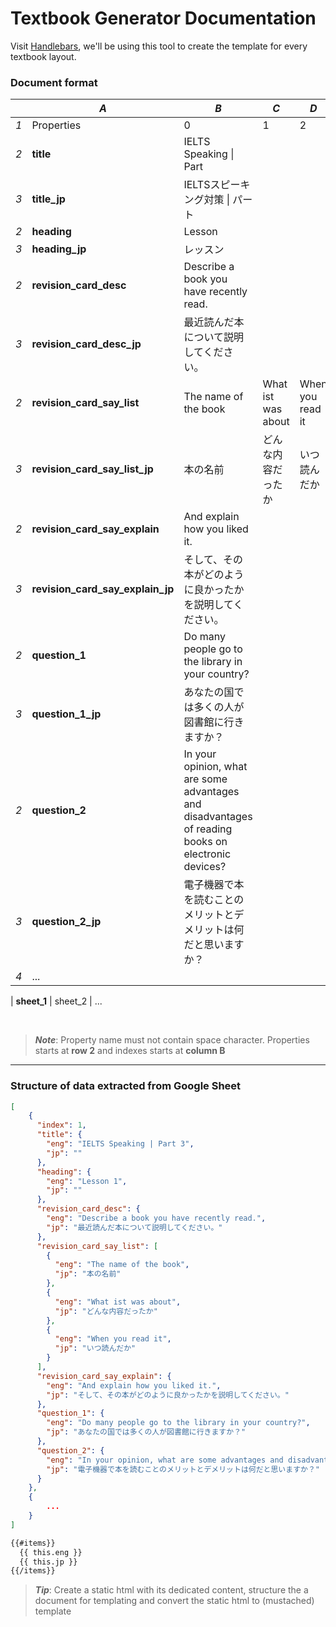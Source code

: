 # Textbook Generator Documentation


Visit [Handlebars](https://handlebarsjs.com/), we'll be using this tool to create the template for every textbook layout.

 

### Document format
|     | *A*                                |*B*                                                                                                          | *C*                | *D*                  | *E*
| --- | ---------------------------------- | ----------------------------------------------------------------------------------------------------------- | ------------------ | -------------------- | -----------
| *1* | Properties                         | 0                                                                                                           | 1                  | 2                    | N...
| *2* | **title**                          | IELTS Speaking \| Part                                                                                     |                    |                     |
| *3* | **title_jp**                       | IELTSスピーキング対策 \| パート                                                                                                          |                    |                     |
| *2* | **heading**                        | Lesson                                                                                                     |                    |                     |
| *3* | **heading_jp**                     | レッスン                                                                                                   |                    |                     |
| *2* | **revision_card_desc**             | Describe a book you have recently read.                                                                     |                    |                     |
| *3* | **revision_card_desc_jp**          | 最近読んだ本について説明してください。                                                                         |                    |                     |
| *2* | **revision_card_say_list**         | The name of the book                                                                                       | What ist was about | When you read it    |
| *3* | **revision_card_say_list_jp**      | 本の名前                                                                                                    | どんな内容だったか   | いつ読んだか         |
| *2* | **revision_card_say_explain**      | And explain how you liked it.                                                                              |                      |                   |
| *3* | **revision_card_say_explain_jp**   | そして、その本がどのように良かったかを説明してください。                                                        |                     |                      |
| *2* | **question_1**                     | Do many people go to the library in your country?                                                          |                      |                   |
| *3* | **question_1_jp**                  | あなたの国では多くの人が図書館に行きますか？                                                                   |                      |                   |
| *2* | **question_2**                     | In your opinion, what are some advantages and disadvantages of reading books on electronic devices?        |                      |                   |
| *3* | **question_2_jp**                  | 電子機器で本を読むことのメリットとデメリットは何だと思いますか？                                                  |                      |                    |
| *4* | ...

| **sheet_1** | sheet_2   | ...

<br>


> ***Note***: Property name must not contain space character. Properties starts at **row 2** and indexes starts at **column B**

---

### Structure of data extracted from Google Sheet

```json
[
    {
      "index": 1,
      "title": {
        "eng": "IELTS Speaking | Part 3",
        "jp": ""
      },
      "heading": {
        "eng": "Lesson 1",
        "jp": ""
      },
      "revision_card_desc": {
        "eng": "Describe a book you have recently read.",
        "jp": "最近読んだ本について説明してください。"
      },
      "revision_card_say_list": [
        {
          "eng": "The name of the book",
          "jp": "本の名前"
        },
        {
          "eng": "What ist was about",
          "jp": "どんな内容だったか"
        },
        {
          "eng": "When you read it",
          "jp": "いつ読んだか"
        }
      ],
      "revision_card_say_explain": {
        "eng": "And explain how you liked it.",
        "jp": "そして、その本がどのように良かったかを説明してください。"
      },
      "question_1": {
        "eng": "Do many people go to the library in your country?",
        "jp": "あなたの国では多くの人が図書館に行きますか？"
      },
      "question_2": {
        "eng": "In your opinion, what are some advantages and disadvantages of reading books on electronic devices?",
        "jp": "電子機器で本を読むことのメリットとデメリットは何だと思いますか？"
      }
    },
    {
        ...
    }
]
```

 ```html
 {{#items}}
   {{ this.eng }}
   {{ this.jp }}
 {{/items}}
 ```


<!-- ### Template Creation
```html
<div>
    <h1>{{ key_1 }}</h1>
    <ul>
        {{ #key_2 }}
            <li>{{ key }} - {{ value }}</li>
        {{ /key_2 }}
    </ul>
</div>
```
***Code in generated file***
```html
<div>
    <h1>value</h1>
    <ul>
        <li>1 - item 1</li>
        <li>2 - item 2</li>
    </ul>
</div>
``` -->

> ***Tip***: Create a static html with its dedicated content, structure the a document for templating and convert the static html to (mustached) template

<!-- [PanthomJS](https://phantomjs.org/screen-capture.html) -->